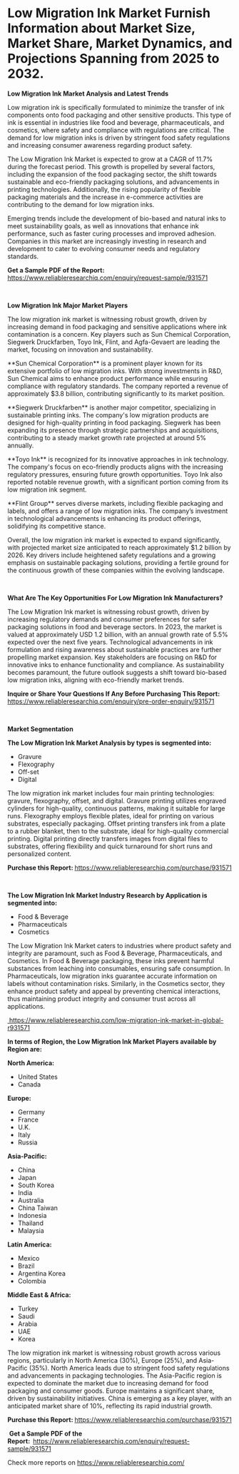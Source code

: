 <p><h1>Low Migration Ink Market Furnish Information about Market Size, Market Share, Market Dynamics, and Projections Spanning from 2025 to 2032.</h1></p><p><strong>Low Migration Ink Market Analysis and Latest Trends</strong></p>
<p><p>Low migration ink is specifically formulated to minimize the transfer of ink components onto food packaging and other sensitive products. This type of ink is essential in industries like food and beverage, pharmaceuticals, and cosmetics, where safety and compliance with regulations are critical. The demand for low migration inks is driven by stringent food safety regulations and increasing consumer awareness regarding product safety.</p><p>The Low Migration Ink Market is expected to grow at a CAGR of 11.7% during the forecast period. This growth is propelled by several factors, including the expansion of the food packaging sector, the shift towards sustainable and eco-friendly packaging solutions, and advancements in printing technologies. Additionally, the rising popularity of flexible packaging materials and the increase in e-commerce activities are contributing to the demand for low migration inks. </p><p>Emerging trends include the development of bio-based and natural inks to meet sustainability goals, as well as innovations that enhance ink performance, such as faster curing processes and improved adhesion. Companies in this market are increasingly investing in research and development to cater to evolving consumer needs and regulatory standards.</p></p>
<p><strong>Get a Sample PDF of the Report:&nbsp;</strong> <a href="https://www.reliableresearchiq.com/enquiry/request-sample/931571?utm_campaign=2302&utm_medium=2&utm_source=Github&utm_content=ia&utm_term=21032025&utm_id=low-migration-ink">https://www.reliableresearchiq.com/enquiry/request-sample/931571</a></p>
<p>&nbsp;</p>
<p><strong>Low Migration Ink Major Market Players</strong></p>
<p><p>The low migration ink market is witnessing robust growth, driven by increasing demand in food packaging and sensitive applications where ink contamination is a concern. Key players such as Sun Chemical Corporation, Siegwerk Druckfarben, Toyo Ink, Flint, and Agfa-Gevaert are leading the market, focusing on innovation and sustainability.</p><p>**Sun Chemical Corporation** is a prominent player known for its extensive portfolio of low migration inks. With strong investments in R&D, Sun Chemical aims to enhance product performance while ensuring compliance with regulatory standards. The company reported a revenue of approximately $3.8 billion, contributing significantly to its market position.</p><p>**Siegwerk Druckfarben** is another major competitor, specializing in sustainable printing inks. The company's low migration products are designed for high-quality printing in food packaging. Siegwerk has been expanding its presence through strategic partnerships and acquisitions, contributing to a steady market growth rate projected at around 5% annually.</p><p>**Toyo Ink** is recognized for its innovative approaches in ink technology. The company's focus on eco-friendly products aligns with the increasing regulatory pressures, ensuring future growth opportunities. Toyo Ink also reported notable revenue growth, with a significant portion coming from its low migration ink segment.</p><p>**Flint Group** serves diverse markets, including flexible packaging and labels, and offers a range of low migration inks. The company’s investment in technological advancements is enhancing its product offerings, solidifying its competitive stance.</p><p>Overall, the low migration ink market is expected to expand significantly, with projected market size anticipated to reach approximately $1.2 billion by 2026. Key drivers include heightened safety regulations and a growing emphasis on sustainable packaging solutions, providing a fertile ground for the continuous growth of these companies within the evolving landscape.</p></p>
<p>&nbsp;</p>
<p><strong>What Are The Key Opportunities For Low Migration Ink Manufacturers?</strong></p>
<p><p>The Low Migration Ink market is witnessing robust growth, driven by increasing regulatory demands and consumer preferences for safer packaging solutions in food and beverage sectors. In 2023, the market is valued at approximately USD 1.2 billion, with an annual growth rate of 5.5% expected over the next five years. Technological advancements in ink formulation and rising awareness about sustainable practices are further propelling market expansion. Key stakeholders are focusing on R&D for innovative inks to enhance functionality and compliance. As sustainability becomes paramount, the future outlook suggests a shift toward bio-based low migration inks, aligning with eco-friendly market trends.</p></p>
<p><strong>Inquire or Share Your Questions If Any Before Purchasing This Report:</strong> <a href="https://www.reliableresearchiq.com/enquiry/pre-order-enquiry/931571?utm_campaign=2302&utm_medium=2&utm_source=Github&utm_content=ia&utm_term=21032025&utm_id=low-migration-ink">https://www.reliableresearchiq.com/enquiry/pre-order-enquiry/931571</a></p>
<p>&nbsp;</p>
<p><strong>Market Segmentation</strong></p>
<p><strong>The Low Migration Ink Market Analysis by types is segmented into:</strong></p>
<p><ul><li>Gravure</li><li>Flexography</li><li>Off-set</li><li>Digital</li></ul></p>
<p><p>The low migration ink market includes four main printing technologies: gravure, flexography, offset, and digital. Gravure printing utilizes engraved cylinders for high-quality, continuous patterns, making it suitable for large runs. Flexography employs flexible plates, ideal for printing on various substrates, especially packaging. Offset printing transfers ink from a plate to a rubber blanket, then to the substrate, ideal for high-quality commercial printing. Digital printing directly transfers images from digital files to substrates, offering flexibility and quick turnaround for short runs and personalized content.</p></p>
<p><strong>Purchase this Report:&nbsp;</strong><a href="https://www.reliableresearchiq.com/purchase/931571?utm_campaign=2302&utm_medium=2&utm_source=Github&utm_content=ia&utm_term=21032025&utm_id=low-migration-ink">https://www.reliableresearchiq.com/purchase/931571</a></p>
<p>&nbsp;</p>
<p><strong>The Low Migration Ink Market Industry Research by Application is segmented into:</strong></p>
<p><ul><li>Food & Beverage</li><li>Pharmaceuticals</li><li>Cosmetics</li></ul></p>
<p><p>The Low Migration Ink Market caters to industries where product safety and integrity are paramount, such as Food & Beverage, Pharmaceuticals, and Cosmetics. In Food & Beverage packaging, these inks prevent harmful substances from leaching into consumables, ensuring safe consumption. In Pharmaceuticals, low migration inks guarantee accurate information on labels without contamination risks. Similarly, in the Cosmetics sector, they enhance product safety and appeal by preventing chemical interactions, thus maintaining product integrity and consumer trust across all applications.</p></p>
<p><a href="https://www.reliableresearchiq.com/low-migration-ink-market-in-global-r931571?utm_campaign=2302&utm_medium=2&utm_source=Github&utm_content=ia&utm_term=21032025&utm_id=low-migration-ink">&nbsp;https://www.reliableresearchiq.com/low-migration-ink-market-in-global-r931571</a></p>
<p><strong>In terms of Region, the Low Migration Ink Market Players available by Region are:</strong></p>
<p>
    <p> <strong> North America: </strong>
        <ul>
            <li>United States</li>
            <li>Canada</li>
        </ul>
        </p> 
    <p> <strong> Europe: </strong>
        <ul>
            <li>Germany</li>
            <li>France</li>
            <li>U.K.</li>
            <li>Italy</li>
            <li>Russia</li>
        </ul>
        </p> 
    <p> <strong> Asia-Pacific: </strong>
        <ul>
            <li>China</li>
            <li>Japan</li>
            <li>South Korea</li>
            <li>India</li>
            <li>Australia</li>
            <li>China Taiwan</li>
            <li>Indonesia</li>
            <li>Thailand</li>
            <li>Malaysia</li>
        </ul>
        </p> 
    <p> <strong> Latin America: </strong>
        <ul>
            <li>Mexico</li>
            <li>Brazil</li>
            <li>Argentina Korea</li>
            <li>Colombia</li>
        </ul>
        </p> 
    <p> <strong> Middle East & Africa: </strong>
        <ul>
            <li>Turkey</li>
            <li>Saudi</li>
            <li>Arabia</li>
            <li>UAE</li>
            <li>Korea</li>
        </ul>
    </p>
    </p>
<p><p>The low migration ink market is witnessing robust growth across various regions, particularly in North America (30%), Europe (25%), and Asia-Pacific (35%). North America leads due to stringent food safety regulations and advancements in packaging technologies. The Asia-Pacific region is expected to dominate the market due to increasing demand for food packaging and consumer goods. Europe maintains a significant share, driven by sustainability initiatives. China is emerging as a key player, with an anticipated market share of 10%, reflecting its rapid industrial growth.</p></p>
<p><strong>Purchase this Report: </strong><a href="https://www.reliableresearchiq.com/purchase/931571?utm_campaign=2302&utm_medium=2&utm_source=Github&utm_content=ia&utm_term=21032025&utm_id=low-migration-ink">https://www.reliableresearchiq.com/purchase/931571</a></p>
<p>&nbsp;<strong>Get a Sample PDF of the Report:&nbsp;&nbsp;</strong><a href="https://www.reliableresearchiq.com/enquiry/request-sample/931571?utm_campaign=2302&utm_medium=2&utm_source=Github&utm_content=ia&utm_term=21032025&utm_id=low-migration-ink">https://www.reliableresearchiq.com/enquiry/request-sample/931571</a></p>
<p><strong></strong></p>
<p>Check more reports on <a href="https://www.reliableresearchiq.com/?utm_campaign=2302&utm_medium=2&utm_source=Github&utm_content=ia&utm_term=21032025&utm_id=low-migration-ink">https://www.reliableresearchiq.com/</a></p>